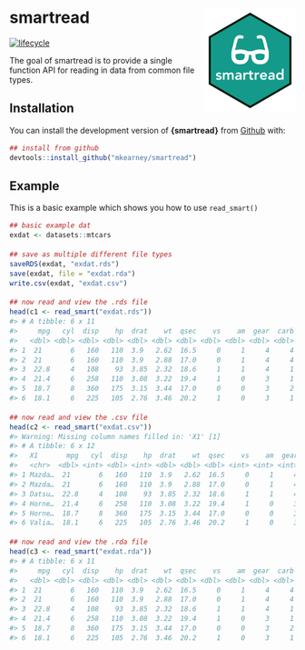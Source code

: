 
<!-- README.md is generated from README.Rmd. Please edit that file -->

# smartread <img src="man/figures/logo.png" width="160px" align="right" />

[![lifecycle](https://img.shields.io/badge/lifecycle-experimental-orange.svg)](https://www.tidyverse.org/lifecycle/#experimental)

The goal of smartread is to provide a single function API for reading in
data from common file types.

## Installation

You can install the development version of **{smartread}** from
[Github](https://github.com/mkearney/smartread) with:

``` r
## install from github
devtools::install_github("mkearney/smartread")
```

## Example

This is a basic example which shows you how to use `read_smart()`

``` r
## basic example dat
exdat <- datasets::mtcars

## save as multiple different file types
saveRDS(exdat, "exdat.rds")
save(exdat, file = "exdat.rda")
write.csv(exdat, "exdat.csv")

## now read and view the .rds file
head(c1 <- read_smart("exdat.rds"))
#> # A tibble: 6 x 11
#>     mpg   cyl  disp    hp  drat    wt  qsec    vs    am  gear  carb
#>   <dbl> <dbl> <dbl> <dbl> <dbl> <dbl> <dbl> <dbl> <dbl> <dbl> <dbl>
#> 1  21       6   160   110  3.9   2.62  16.5     0     1     4     4
#> 2  21       6   160   110  3.9   2.88  17.0     0     1     4     4
#> 3  22.8     4   108    93  3.85  2.32  18.6     1     1     4     1
#> 4  21.4     6   258   110  3.08  3.22  19.4     1     0     3     1
#> 5  18.7     8   360   175  3.15  3.44  17.0     0     0     3     2
#> 6  18.1     6   225   105  2.76  3.46  20.2     1     0     3     1

## now read and view the .csv file
head(c2 <- read_smart("exdat.csv"))
#> Warning: Missing column names filled in: 'X1' [1]
#> # A tibble: 6 x 12
#>   X1       mpg   cyl  disp    hp  drat    wt  qsec    vs    am  gear  carb
#>   <chr>  <dbl> <int> <dbl> <int> <dbl> <dbl> <dbl> <int> <int> <int> <int>
#> 1 Mazda…  21       6   160   110  3.9   2.62  16.5     0     1     4     4
#> 2 Mazda…  21       6   160   110  3.9   2.88  17.0     0     1     4     4
#> 3 Datsu…  22.8     4   108    93  3.85  2.32  18.6     1     1     4     1
#> 4 Horne…  21.4     6   258   110  3.08  3.22  19.4     1     0     3     1
#> 5 Horne…  18.7     8   360   175  3.15  3.44  17.0     0     0     3     2
#> 6 Valia…  18.1     6   225   105  2.76  3.46  20.2     1     0     3     1

## now read and view the .rda file
head(c3 <- read_smart("exdat.rda"))
#> # A tibble: 6 x 11
#>     mpg   cyl  disp    hp  drat    wt  qsec    vs    am  gear  carb
#>   <dbl> <dbl> <dbl> <dbl> <dbl> <dbl> <dbl> <dbl> <dbl> <dbl> <dbl>
#> 1  21       6   160   110  3.9   2.62  16.5     0     1     4     4
#> 2  21       6   160   110  3.9   2.88  17.0     0     1     4     4
#> 3  22.8     4   108    93  3.85  2.32  18.6     1     1     4     1
#> 4  21.4     6   258   110  3.08  3.22  19.4     1     0     3     1
#> 5  18.7     8   360   175  3.15  3.44  17.0     0     0     3     2
#> 6  18.1     6   225   105  2.76  3.46  20.2     1     0     3     1
```
